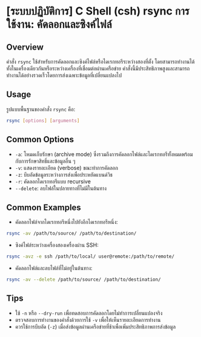 # [ระบบปฏิบัติการ] C Shell (csh) rsync การใช้งาน: คัดลอกและซิงค์ไฟล์

## Overview
คำสั่ง `rsync` ใช้สำหรับการคัดลอกและซิงค์ไฟล์หรือไดเรกทอรีระหว่างสองที่ตั้ง โดยสามารถทำงานได้ทั้งในเครื่องเดียวกันหรือระหว่างเครื่องที่เชื่อมต่อผ่านเครือข่าย คำสั่งนี้มีประสิทธิภาพสูงและสามารถทำงานได้อย่างรวดเร็วโดยการส่งเฉพาะข้อมูลที่เปลี่ยนแปลงไป

## Usage
รูปแบบพื้นฐานของคำสั่ง `rsync` คือ:

```bash
rsync [options] [arguments]
```

## Common Options
- `-a`: โหมดเก็บรักษา (archive mode) ซึ่งรวมถึงการคัดลอกไฟล์และไดเรกทอรีทั้งหมดพร้อมกับการรักษาสิทธิ์และข้อมูลอื่น ๆ
- `-v`: แสดงรายละเอียด (verbose) ขณะทำการคัดลอก
- `-z`: บีบอัดข้อมูลระหว่างการส่งเพื่อประหยัดแบนด์วิธ
- `-r`: คัดลอกไดเรกทอรีแบบ recursive
- `--delete`: ลบไฟล์ในปลายทางที่ไม่มีในต้นทาง

## Common Examples
- คัดลอกไฟล์จากไดเรกทอรีหนึ่งไปยังอีกไดเรกทอรีหนึ่ง:

```bash
rsync -av /path/to/source/ /path/to/destination/
```

- ซิงค์ไฟล์ระหว่างเครื่องสองเครื่องผ่าน SSH:

```bash
rsync -avz -e ssh /path/to/local/ user@remote:/path/to/remote/
```

- คัดลอกไฟล์และลบไฟล์ที่ไม่อยู่ในต้นทาง:

```bash
rsync -av --delete /path/to/source/ /path/to/destination/
```

## Tips
- ใช้ `-n` หรือ `--dry-run` เพื่อทดสอบการคัดลอกโดยไม่ทำการเปลี่ยนแปลงจริง
- ตรวจสอบการทำงานของคำสั่งด้วยการใช้ `-v` เพื่อให้เห็นรายละเอียดการทำงาน
- ควรใช้การบีบอัด (`-z`) เมื่อส่งข้อมูลผ่านเครือข่ายที่ช้าเพื่อเพิ่มประสิทธิภาพการส่งข้อมูล